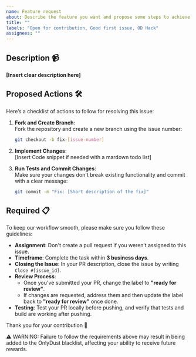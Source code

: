 ```yaml
---
name: Feature request
about: Describe the feature you want and propose some steps to achieve it
title: ""
labels: "Open for contribution, Good first issue, OD Hack"
assignees: ""
---
```


## Description 📹

**[Insert clear description here]**

## Proposed Actions 🛠️

Here’s a checklist of actions to follow for resolving this issue:

1. **Fork and Create Branch**:  
   Fork the repository and create a new branch using the issue number:
   ```bash
   git checkout -b fix-[issue-number]
   ```

2. **Implement Changes**:  
	[Insert Code snippet if needed with a mardown todo list]

3. **Run Tests and Commit Changes**:  
   Make sure your changes don't break existing functionality and commit with a clear message:
   ```bash
   git commit -m "Fix: [Short description of the fix]"
   ```

## Required 📋

To keep our workflow smooth, please make sure you follow these guidelines:

- **Assignment**: Don't create a pull request if you weren’t assigned to this issue.
- **Timeframe**: Complete the task within **3 business days**.
- **Closing the Issue**: In your PR description, close the issue by writing `Close #[issue_id]`.
- **Review Process**:
  - Once you've submitted your PR, change the label to **"ready for review"**.
  - If changes are requested, address them and then update the label back to **"ready for review"** once done.
- **Testing**: Test your PR locally before pushing, and verify that tests and build are working after pushing.

Thank you for your contribution 🙏

⚠️ WARNING: Failure to follow the requirements above may result in being added to the OnlyDust blacklist, affecting your ability to receive future rewards.
